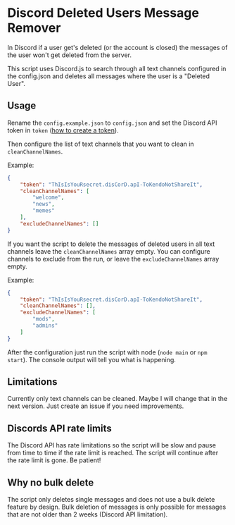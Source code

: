 # Discord Deleted Users Message Remover

In Discord if a user get's deleted (or the account is closed) the messages of the user won't get deleted from the server.

This script uses Discord.js to search through all text channels configured in the config.json and deletes all messages where the user is a "Deleted User".

## Usage

Rename the `config.example.json` to `config.json` and set the Discord API token in `token` ([how to create a token](https://discordjs.guide/preparations/setting-up-a-bot-application.html#creating-your-bot)).

Then configure the list of text channels that you want to clean in `cleanChannelNames`.

Example:

```json
{
    "token": "ThIsIsYouRsecret.disCorD.apI-ToKendoNotShareIt",
    "cleanChannelNames": [
        "welcome",
        "news",
        "memes"
    ],
    "excludeChannelNames": []
}
```

If you want the script to delete the messages of deleted users in all text channels leave the `cleanChannelNames` array empty. You can configure channels to exclude from the run, or leave the `excludeChannelNames` array empty.

Example:

```json
{
    "token": "ThIsIsYouRsecret.disCorD.apI-ToKendoNotShareIt",
    "cleanChannelNames": [],
    "excludeChannelNames": [
        "mods",
        "admins"
    ]
}
```

After the configuration just run the script with node (`node main` or `npm start`). The console output will tell you what is happening.

## Limitations

Currently only text channels can be cleaned. Maybe I will change that in the next version. Just create an issue if you need improvements.

## Discords API rate limits

The Discord API has rate limitations so the script will be slow and pause from time to time if the rate limit is reached. The script will continue after the rate limit is gone. Be patient!

## Why no bulk delete

The script only deletes single messages and does not use a bulk delete feature by design. Bulk deletion of messages is only possible for messages that are not older than 2 weeks (Discord API limitation).